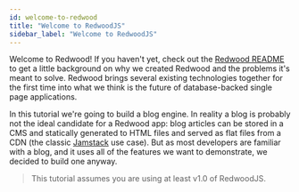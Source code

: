 ```yaml
---
id: welcome-to-redwood
title: "Welcome to RedwoodJS"
sidebar_label: "Welcome to RedwoodJS"
---
```


Welcome to Redwood! If you haven't yet, check out the [Redwood README](https://github.com/redwoodjs/redwood/blob/main/README.md) to get a little background on why we created Redwood and the problems it's meant to solve. Redwood brings several existing technologies together for the first time into what we think is the future of database-backed single page applications.

In this tutorial we're going to build a blog engine. In reality a blog is probably not the ideal candidate for a Redwood app: blog articles can be stored in a CMS and statically generated to HTML files and served as flat files from a CDN (the classic [Jamstack](https://jamstack.org/) use case). But as most developers are familiar with a blog, and it uses all of the features we want to demonstrate, we decided to build one anyway.

> This tutorial assumes you are using at least v1.0 of RedwoodJS.
